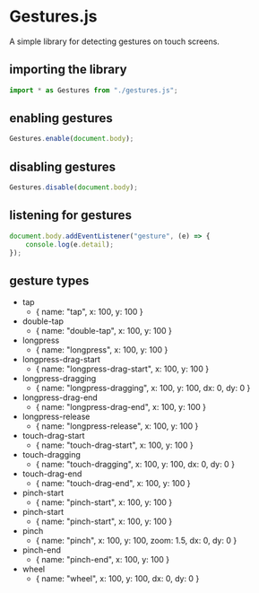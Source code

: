 # Gestures.js
A simple library for detecting gestures on touch screens.

## importing the library
```js
import * as Gestures from "./gestures.js";
```

## enabling gestures
```js
Gestures.enable(document.body);
```

## disabling gestures
```js
Gestures.disable(document.body);
```

## listening for gestures
```js
document.body.addEventListener("gesture", (e) => {
    console.log(e.detail);
});
```

## gesture types
* tap
    * { name: "tap", x: 100, y: 100 }
* double-tap
    * { name: "double-tap", x: 100, y: 100 }
* longpress
    * { name: "longpress", x: 100, y: 100 }
* longpress-drag-start
    * { name: "longpress-drag-start", x: 100, y: 100 }
* longpress-dragging
    * { name: "longpress-dragging", x: 100, y: 100, dx: 0, dy: 0 }
* longpress-drag-end
    * { name: "longpress-drag-end", x: 100, y: 100 }
* longpress-release
    * { name: "longpress-release", x: 100, y: 100 }
* touch-drag-start
    * { name: "touch-drag-start", x: 100, y: 100 }
* touch-dragging
    * { name: "touch-dragging", x: 100, y: 100, dx: 0, dy: 0 }
* touch-drag-end
    * { name: "touch-drag-end", x: 100, y: 100 }
* pinch-start
    * { name: "pinch-start", x: 100, y: 100 }
* pinch-start
    * { name: "pinch-start", x: 100, y: 100 }
* pinch
    * { name: "pinch", x: 100, y: 100, zoom: 1.5, dx: 0, dy: 0 }
* pinch-end
    * { name: "pinch-end", x: 100, y: 100 }
* wheel
    * { name: "wheel", x: 100, y: 100, dx: 0, dy: 0 }

